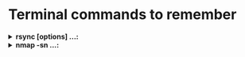 # Terminal commands to remember


<details>
<summary><b>rsync [options] ...:</b></summary>
<br>
A better way to transfer files even remotely, due to the ability to restart after a lost connection. Better than scp and with more options.
Example:

    $ rsync -vazhP [USER]@LOCAL_IP:"'/Volumes/My Book 3/qBittorrent downloads/FILE_OR_DIRECTORY'" /Volumes/Compatible/DESTINATION

Note that there are double quotes around the remote path. This is necessary since the string has to be parsed twice: locally and remotely. To transfer a directory, do not append a "/" at the end of the path. Doing so would result in transferring only the contents of such directory.
Also, the options are:

    [-n : DRY RUN. See what would happen]
    -v : Verbose
    -a : archive mode; same as -rlptgoD (recursive, etc..)
    -z : compress (useful with a slow connection)
    -h : human-readable output
    -P : shows progress and preserves partial transfers
    (-u : skip files that are newer on the destination)
    (--ignore-existing: skips the update of files that already exist on the destination)
</details>


<details>
<summary><b>nmap -sn ...:</b></summary>
<br>
Command to scan the network and list all connected devices. Useful to list also the devices connected via OpenVPN (if the respective network are scanned, such as 10.8.0.0/24 or 10.8.1.0/24).
Note that given the reduced amount of addresses per OpenVPN instance, a mask of 29 should be sufficient.
Example:

    $ nmap -sn 192.168.7.0/24 10.8.0.0/29 10.8.1.0/29
</details>
